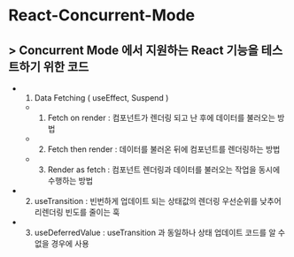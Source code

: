 # React-Concurrent-Mode

## > Concurrent Mode 에서 지원하는 React 기능을 테스트하기 위한 코드

- 1. Data Fetching ( useEffect, Suspend )
  - 1. Fetch on render : 컴포넌트가 렌더링 되고 난 후에 데이터를 불러오는 방법
  - 2. Fetch then render : 데이터를 불러온 뒤에 컴포넌트를 렌더링하는 방법
  - 3. Render as fetch : 컴포넌트 렌더링과 데이터를 불러오는 작업을 동시에 수행하는 방법
- 2. useTransition : 빈번하게 업데이트 되는 상태값의 렌더링 우선순위를 낮추어 리렌더링 빈도를 줄이는 훅
- 3. useDeferredValue : useTransition 과 동일하나 상태 업데이트 코드를 알 수 없을 경우에 사용
